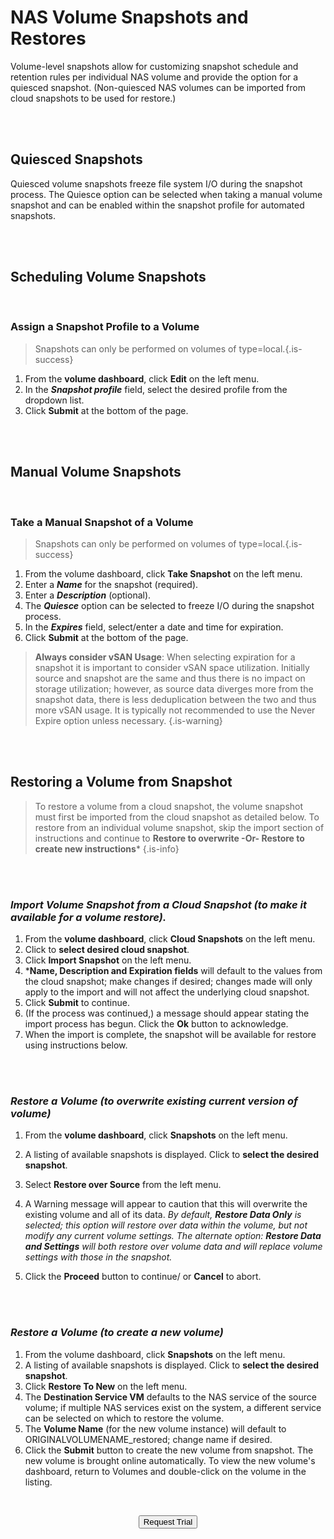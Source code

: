 

# NAS Volume Snapshots and Restores

Volume-level snapshots allow for customizing snapshot schedule and retention rules per individual NAS volume and provide the option for a quiesced snapshot. (Non-quiesced NAS volumes can be imported from cloud snapshots to be used for restore.)

<br>
<br>


## Quiesced Snapshots

Quiesced volume snapshots freeze file system I/O during the snapshot process. The Quiesce option can be selected when taking a manual volume snapshot and can be enabled within the snapshot profile for automated snapshots.

<br>
<br>


## Scheduling Volume Snapshots
<br>

### Assign a Snapshot Profile to a Volume

> Snapshots can only be performed on volumes of type=local.{.is-success}

1.  From the **volume dashboard**, click **Edit** on the left menu.
2.  In the ***Snapshot profile*** field, select the desired profile from the dropdown list.
3.  Click **Submit** at the bottom of the page.

<br>
<br>

## Manual Volume Snapshots
<br>

### Take a Manual Snapshot of a Volume
> Snapshots can only be performed on volumes of type=local.{.is-success}

1.  From the volume dashboard, click **Take Snapshot** on the left menu.
2.  Enter a ***Name*** for the snapshot (required).
3.  Enter a ***Description*** (optional).
4.  The ***Quiesce*** option can be selected to freeze I/O during the snapshot process.
5.  In the ***Expires*** field, select/enter a date and time for expiration.
6.  Click **Submit** at the bottom of the page.


> **Always consider vSAN Usage**: When selecting expiration for a snapshot it is important to consider vSAN space utilization. Initially source and snapshot are the same and thus there is no impact on storage utilization; however, as source data diverges more from the snapshot data, there is less deduplication between the two and thus more vSAN usage. It is typically not recommended to use the Never Expire option unless necessary. {.is-warning}

<br>
<br>

## Restoring a Volume from Snapshot

> To restore a volume from a cloud snapshot, the volume snapshot must first be imported from the cloud snapshot as detailed below. To restore from an individual volume snapshot, skip the import section of instructions and continue to **Restore to overwrite -Or- Restore to create new instructions*** {.is-info}

<br>
<br>

### *Import Volume Snapshot from a Cloud Snapshot (to make it available for a volume restore).*

1.  From the **volume dashboard**, click **Cloud Snapshots** on the left menu.
2.  Click to **select desired cloud snapshot**.
3.  Click **Import Snapshot** on the left menu.
4.  ***Name, Description and Expiration fields** will default to the values from the cloud snapshot; make changes if desired; changes made will only apply to the import and will not affect the underlying cloud snapshot.
5.  Click **Submit** to continue.
6.  (If the process was continued,) a message should appear stating the import process has begun. Click the **Ok** button to acknowledge.
7.  When the import is complete, the snapshot will be available for restore using instructions below.

<br>
<br>

### *Restore a Volume (to overwrite existing current version of volume)*

1.  From the **volume dashboard**, click **Snapshots** on the left menu.
2.  A listing of available snapshots is displayed. Click to **select the desired snapshot**.
3.  Select **Restore over Source** from the left menu.
4.  A Warning message will appear to caution that this will overwrite the existing volume and all of its data.  *By default, **Restore Data Only** is selected; this option will restore over data within the volume, but not modify any current volume settings. The alternate option: **Restore Data and Settings** will both restore over volume data and will replace volume settings with those in the snapshot.*

5.   Click the **Proceed** button to continue/ or **Cancel** to abort.

<br>
<br>

### *Restore a Volume (to create a new volume)*

1.  From the volume dashboard, click **Snapshots** on the left menu.
2.  A listing of available snapshots is displayed. Click to **select the desired snapshot**.
3.  Click **Restore To New** on the left menu.
4.  The **Destination Service VM** defaults to the NAS service of the source volume; if multiple NAS services exist on the system, a different service can be selected on which to restore the volume.
5.  The **Volume Name** (for the new volume instance) will default to ORIGINALVOLUMENAME\_restored; change name if desired.
6.  Click the **Submit** button to create the new volume from snapshot.
The new volume is brought online automatically. To view the new volume's dashboard, return to Volumes and double-click on the volume in the listing.
<br>

<div style="text-align:center; margin-bottom:5px">

  <a href="https://www.verge.io/test-drive#Demo-Section"><button class="button-cta">Request Trial</button></a>
</div>